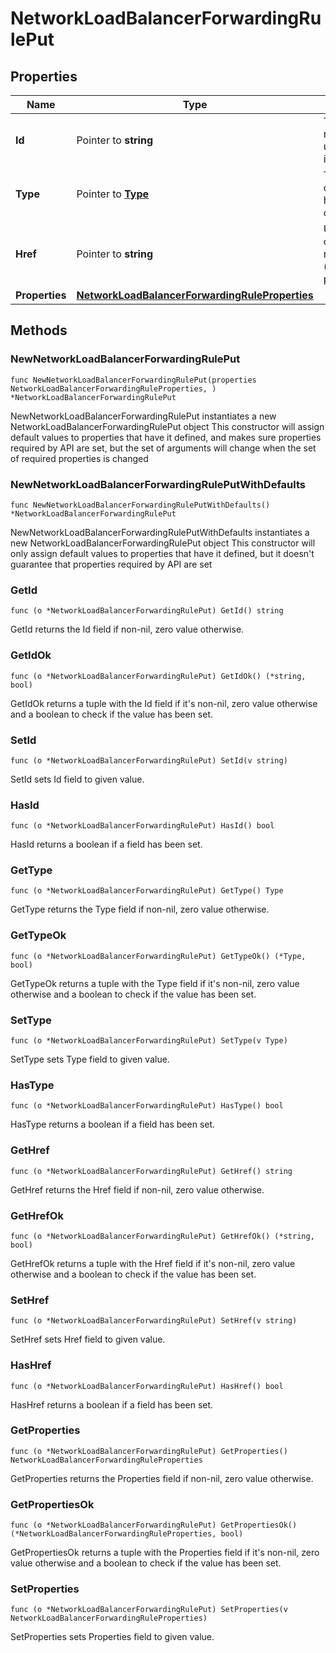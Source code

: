 # NetworkLoadBalancerForwardingRulePut

## Properties

|Name | Type | Description | Notes|
|------------ | ------------- | ------------- | -------------|
|**Id** | Pointer to **string** | The resource&#39;s unique identifier | [optional] [readonly] |
|**Type** | Pointer to [**Type**](Type.md) | The type of object that has been created | [optional] |
|**Href** | Pointer to **string** | URL to the object representation (absolute path) | [optional] [readonly] |
|**Properties** | [**NetworkLoadBalancerForwardingRuleProperties**](NetworkLoadBalancerForwardingRuleProperties.md) |  | |

## Methods

### NewNetworkLoadBalancerForwardingRulePut

`func NewNetworkLoadBalancerForwardingRulePut(properties NetworkLoadBalancerForwardingRuleProperties, ) *NetworkLoadBalancerForwardingRulePut`

NewNetworkLoadBalancerForwardingRulePut instantiates a new NetworkLoadBalancerForwardingRulePut object
This constructor will assign default values to properties that have it defined,
and makes sure properties required by API are set, but the set of arguments
will change when the set of required properties is changed

### NewNetworkLoadBalancerForwardingRulePutWithDefaults

`func NewNetworkLoadBalancerForwardingRulePutWithDefaults() *NetworkLoadBalancerForwardingRulePut`

NewNetworkLoadBalancerForwardingRulePutWithDefaults instantiates a new NetworkLoadBalancerForwardingRulePut object
This constructor will only assign default values to properties that have it defined,
but it doesn't guarantee that properties required by API are set

### GetId

`func (o *NetworkLoadBalancerForwardingRulePut) GetId() string`

GetId returns the Id field if non-nil, zero value otherwise.

### GetIdOk

`func (o *NetworkLoadBalancerForwardingRulePut) GetIdOk() (*string, bool)`

GetIdOk returns a tuple with the Id field if it's non-nil, zero value otherwise
and a boolean to check if the value has been set.

### SetId

`func (o *NetworkLoadBalancerForwardingRulePut) SetId(v string)`

SetId sets Id field to given value.

### HasId

`func (o *NetworkLoadBalancerForwardingRulePut) HasId() bool`

HasId returns a boolean if a field has been set.

### GetType

`func (o *NetworkLoadBalancerForwardingRulePut) GetType() Type`

GetType returns the Type field if non-nil, zero value otherwise.

### GetTypeOk

`func (o *NetworkLoadBalancerForwardingRulePut) GetTypeOk() (*Type, bool)`

GetTypeOk returns a tuple with the Type field if it's non-nil, zero value otherwise
and a boolean to check if the value has been set.

### SetType

`func (o *NetworkLoadBalancerForwardingRulePut) SetType(v Type)`

SetType sets Type field to given value.

### HasType

`func (o *NetworkLoadBalancerForwardingRulePut) HasType() bool`

HasType returns a boolean if a field has been set.

### GetHref

`func (o *NetworkLoadBalancerForwardingRulePut) GetHref() string`

GetHref returns the Href field if non-nil, zero value otherwise.

### GetHrefOk

`func (o *NetworkLoadBalancerForwardingRulePut) GetHrefOk() (*string, bool)`

GetHrefOk returns a tuple with the Href field if it's non-nil, zero value otherwise
and a boolean to check if the value has been set.

### SetHref

`func (o *NetworkLoadBalancerForwardingRulePut) SetHref(v string)`

SetHref sets Href field to given value.

### HasHref

`func (o *NetworkLoadBalancerForwardingRulePut) HasHref() bool`

HasHref returns a boolean if a field has been set.

### GetProperties

`func (o *NetworkLoadBalancerForwardingRulePut) GetProperties() NetworkLoadBalancerForwardingRuleProperties`

GetProperties returns the Properties field if non-nil, zero value otherwise.

### GetPropertiesOk

`func (o *NetworkLoadBalancerForwardingRulePut) GetPropertiesOk() (*NetworkLoadBalancerForwardingRuleProperties, bool)`

GetPropertiesOk returns a tuple with the Properties field if it's non-nil, zero value otherwise
and a boolean to check if the value has been set.

### SetProperties

`func (o *NetworkLoadBalancerForwardingRulePut) SetProperties(v NetworkLoadBalancerForwardingRuleProperties)`

SetProperties sets Properties field to given value.




